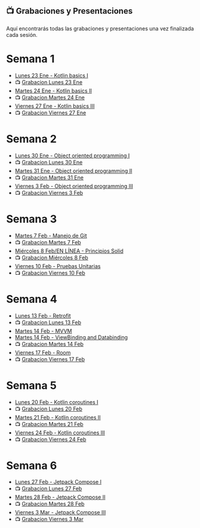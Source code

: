 ## 📺 Grabaciones y Presentaciones
Aquí encontrarás todas las grabaciones y presentaciones una vez finalizada cada sesión.

# Semana 1
- [Lunes 23 Ene - Kotlin basics I](https://drive.google.com/file/d/1J2K0kyHHvHGCJwZ71TiNBkDlGxubSQNJ/view?usp=sharing)
- 📺 [Grabacion Lunes 23 Ene](https://drive.google.com/file/d/16bF4-U9OKSekXuRIv-oSQhUJx35zfes-/view?usp=sharing)
- [Martes 24 Ene - Kotlin basics II](https://drive.google.com/file/d/1h7luLrWn_bcqmzTTthPa91qfcz3Qzxl9/view?usp=sharing)
- 📺 [Grabacion Martes 24 Ene](https://drive.google.com/file/d/1X_kGjzUNQDQ4cjbCzc3vjqpNdbfdSAfJ/view?usp=sharing)
- [Viernes 27 Ene - Kotlin basics III](https://drive.google.com/file/d/1AbeGLIZeRZ9m4R_WQhOdONhgqOt65R2O/view?usp=sharing)
- 📺 [Grabacion Viernes 27 Ene](https://drive.google.com/file/d/1Rv0Tv9GtcMpo9zd_8l-T2y8GGrQWLVym/view?usp=sharing)

# Semana 2
- [Lunes 30 Ene - Object oriented programming I](https://drive.google.com/file/d/1wZA-hdZ0oazr25JECEe1EH4LQ6HNrhEb/view?usp=sharing)
- 📺 [Grabacion Lunes 30 Ene](https://drive.google.com/file/d/1jjoRBn3Xc2OQ7aDP-Xtr0VzAfbZIilqc/view?usp=sharing)
- [Martes 31 Ene - Object oriented programming II](https://drive.google.com/file/d/1JQGh6XPTWMfaubgkL6uoHSgrXYVc9ouv/view?usp=sharing)
- 📺 [Grabacion Martes 31 Ene](https://drive.google.com/file/d/1Ucfb-68Qr6pV1GeNLQwZmQ5KqbB6fEAn/view?usp=sharing)
- [Viernes 3 Feb - Object oriented programming III](https://drive.google.com/file/d/1MEZX21c74xgomd6oXP6SsRJ8-iGGdK44/view?usp=sharing)
- 📺 [Grabacion Viernes 3 Feb](https://drive.google.com/file/d/1pcGgMFMHc30FCp7wjTIgBsFNUi9Z7yZ5/view?usp=sharing)

# Semana 3
- [Martes 7 Feb - Manejo de Git](https://drive.google.com/file/d/1fp-uQSkTUo0ZV9uvL7gSAquxwCPfbyjo/view?usp=sharing)
- 📺 [Grabacion Martes 7 Feb](https://drive.google.com/file/d/1qrgV3MFNIjZy1f0ypU5M2kC16eru30lH/view?usp=sharing)
- [Miércoles 8 Feb/EN LÍNEA - Principios Solid](https://drive.google.com/file/d/14bHJ5lOb2TZqYmdzOsn5C5zYzJ1c-4xr/view?usp=sharing)
- 📺 [Grabacion Miércoles 8 Feb](https://drive.google.com/file/d/1nlfdKAsrF5A2EDobkOwjnPXT6cz4Xoeu/view?usp=sharing)
- [Viernes 10 Feb - Pruebas Unitarias](https://drive.google.com/file/d/1ZEVaTG39xLHMlyVVFsja7nyDcoW1ovpY/view?usp=sharing)
- 📺 [Grabacion Viernes 10 Feb](https://drive.google.com/file/d/1jPlBkhRRCgAJkaMSdrj-AxB6jEhY3ED-/view?usp=sharing)

# Semana 4
- [Lunes 13 Feb - Retrofit](https://drive.google.com/file/d/167M1sOYWuQef8wDq3leo-41u_LWIJVGc/view?usp=sharing)
- 📺 [Grabacion Lunes 13 Feb]()
- [Martes 14 Feb - MVVM](https://drive.google.com/file/d/1ciqReRE_aWk2VilfR7Qef3NbfJj-l2Eu/view?usp=sharing)
- [Martes 14 Feb - ViewBinding and Databinding](https://drive.google.com/file/d/18bGQZBSTjGg9zfiRY0lmcGTg3XK8dznM/view?usp=sharing)
- 📺 [Grabacion Martes 14 Feb]()
- [Viernes 17 Feb - Room](https://drive.google.com/file/d/10XkHV6WoIelkuhbwCx7f_NopUsoUd-sr/view?usp=sharing)
- 📺 [Grabacion Viernes 17 Feb]()

# Semana 5
- [Lunes 20 Feb - Kotlin coroutines I]()
- 📺 [Grabacion Lunes 20 Feb]()
- [Martes 21 Feb - Kotlin coroutines II]()
- 📺 [Grabacion Martes 21 Feb]()
- [Viernes 24 Feb - Kotlin coroutines III]()
- 📺 [Grabacion Viernes 24 Feb]()

# Semana 6
- [Lunes 27 Feb - Jetpack Compose I]()
- 📺 [Grabacion Lunes 27 Feb ]()
- [Martes 28 Feb - Jetpack Compose II]()
- 📺 [Grabacion Martes 28 Feb]()
- [Viernes 3 Mar - Jetpack Compose III]()
- 📺 [Grabacion Viernes 3 Mar]()
